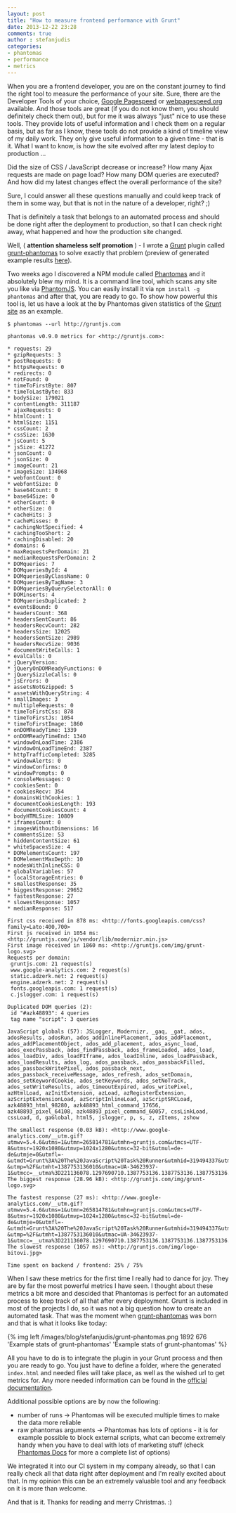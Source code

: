 ```yaml
---
layout: post
title: "How to measure frontend performance with Grunt"
date: 2013-12-22 23:28
comments: true
author : stefanjudis
categories: 
- phantomas
- performance
- metrics
---
```

When you are a frontend developer, you are on the constant journey to find the right tool to measure the performance of your site. Sure, there are the Developer Tools of your choice, [Google Pagespeed](https://developers.google.com/speed/pagespeed/) or [webpagespeed.org](http://webpagetest.org) available. And those tools are great (if you do not know them, you should definitely check them out), but for me it was always "just" nice to use these tools. They provide lots of useful information and I check them on a regular basis, but as far as I know, these tools do not provide a kind of timeline view of my daily work. They only give useful information to a given time - that is it. What I want to know, is how the site evolved after my latest deploy to production ... <!-- more --> 

Did the size of CSS / JavaScript decrease or increase? How many Ajax requests are made on page load? How many DOM queries are executed? And how did my latest changes effect the overall performance of the site?

Sure, I could answer all these questions manually and could keep track of them in some way, but that is not in the nature of a developer, right? ;)

That is definitely a task that belongs to an automated process and should be done right after the deployment to production, so that I can check right away, what happened and how the production site changed.

Well, ( **attention shameless self promotion** ) - I wrote a [Grunt](http://gruntjs.com) plugin called [grunt-phantomas](https://npmjs.org/package/grunt-phantomas) to solve exactly that problem (preview of generated example results [here](http://stefanjudis.github.io/grunt-phantomas/gruntjs/)).

Two weeks ago I discovered a NPM module called [Phantomas](https://github.com/macbre/phantomas) and it absolutely blew my mind. It is a command line tool, which scans any site you like via [PhantomJS](http://phantomjs.org/). You can easily install it via `npm install -g phantomas` and after that, you are ready to go. To show how powerful this tool is, let us have a look at the by Phantomas given statistics of the [Grunt site](http://gruntjs.com) as an example.

```
$ phantomas --url http://gruntjs.com

phantomas v0.9.0 metrics for <http://gruntjs.com>:

* requests: 29
* gzipRequests: 3
* postRequests: 0
* httpsRequests: 0
* redirects: 0
* notFound: 0
* timeToFirstByte: 807
* timeToLastByte: 833
* bodySize: 179021
* contentLength: 311187
* ajaxRequests: 0
* htmlCount: 1
* htmlSize: 1151
* cssCount: 2
* cssSize: 1630
* jsCount: 5
* jsSize: 41272
* jsonCount: 0
* jsonSize: 0
* imageCount: 21
* imageSize: 134968
* webfontCount: 0
* webfontSize: 0
* base64Count: 0
* base64Size: 0
* otherCount: 0
* otherSize: 0
* cacheHits: 3
* cacheMisses: 0
* cachingNotSpecified: 4
* cachingTooShort: 2
* cachingDisabled: 20
* domains: 6
* maxRequestsPerDomain: 21
* medianRequestsPerDomain: 2
* DOMqueries: 7
* DOMqueriesById: 4
* DOMqueriesByClassName: 0
* DOMqueriesByTagName: 3
* DOMqueriesByQuerySelectorAll: 0
* DOMinserts: 4
* DOMqueriesDuplicated: 2
* eventsBound: 0
* headersCount: 368
* headersSentCount: 86
* headersRecvCount: 282
* headersSize: 12025
* headersSentSize: 2989
* headersRecvSize: 9036
* documentWriteCalls: 1
* evalCalls: 0
* jQueryVersion:
* jQueryOnDOMReadyFunctions: 0
* jQuerySizzleCalls: 0
* jsErrors: 0
* assetsNotGzipped: 5
* assetsWithQueryString: 4
* smallImages: 3
* multipleRequests: 0
* timeToFirstCss: 878
* timeToFirstJs: 1054
* timeToFirstImage: 1860
* onDOMReadyTime: 1339
* onDOMReadyTimeEnd: 1340
* windowOnLoadTime: 2386
* windowOnLoadTimeEnd: 2387
* httpTrafficCompleted: 3285
* windowAlerts: 0
* windowConfirms: 0
* windowPrompts: 0
* consoleMessages: 0
* cookiesSent: 0
* cookiesRecv: 354
* domainsWithCookies: 1
* documentCookiesLength: 193
* documentCookiesCount: 4
* bodyHTMLSize: 10809
* iframesCount: 0
* imagesWithoutDimensions: 16
* commentsSize: 53
* hiddenContentSize: 61
* whiteSpacesSize: 4
* DOMelementsCount: 197
* DOMelementMaxDepth: 10
* nodesWithInlineCSS: 0
* globalVariables: 57
* localStorageEntries: 0
* smallestResponse: 35
* biggestResponse: 29652
* fastestResponse: 27
* slowestResponse: 1057
* medianResponse: 517

First css received in 878 ms: <http://fonts.googleapis.com/css?family=Lato:400,700>
First js received in 1054 ms: <http://gruntjs.com/js/vendor/lib/modernizr.min.js>
First image received in 1860 ms: <http://gruntjs.com/img/grunt-logo.svg>
Requests per domain:
 gruntjs.com: 21 request(s)
 www.google-analytics.com: 2 request(s)
 static.adzerk.net: 2 request(s)
 engine.adzerk.net: 2 request(s)
 fonts.googleapis.com: 1 request(s)
 c.jslogger.com: 1 request(s)

Duplicated DOM queries (2):
 id "#azk48893": 4 queries
 tag name "script": 3 queries

JavaScript globals (57): JSLogger, Modernizr, _gaq, _gat, ados, adosResults, adosRun, ados_addInlinePlacement, ados_addPlacement, ados_addPlacementObject, ados_add_placement, ados_async_load, ados_execPassback, ados_findPassback, ados_frameLoaded, ados_load, ados_loadDiv, ados_loadFIframe, ados_loadInline, ados_loadPassback, ados_loadResults, ados_log, ados_passback, ados_passbackFilled, ados_passbackWritePixel, ados_passback_next, ados_passback_receiveMessage, ados_refresh, ados_setDomain, ados_setKeywordCookie, ados_setKeywords, ados_setNoTrack, ados_setWriteResults, ados_timeoutExpired, ados_writePixel, azHtmlLoad, azInitExtension, azLoad, azRegisterExtension, azScriptExtensionLoad, azScriptInlineLoad, azScriptSRCLoad, azk48893_html_98280, azk48893_html_command_17656, azk48893_pixel_64108, azk48893_pixel_command_60057, cssLinkLoad, cssLoad, d, gaGlobal, html5, jslogger, p, s, z, zItems, zshow

The smallest response (0.03 kB): <http://www.google-analytics.com/__utm.gif?utmwv=5.4.6&utms=1&utmn=265814781&utmhn=gruntjs.com&utmcs=UTF-8&utmsr=1920x1080&utmvp=1024x1280&utmsc=32-bit&utmul=de-de&utmje=0&utmfl=-&utmdt=Grunt%3A%20The%20JavaScript%20Task%20Runner&utmhid=319494337&utmr=-&utmp=%2F&utmht=1387753136010&utmac=UA-34623937-1&utmcc=__utma%3D221136078.1297690710.1387753136.1387753136.1387753136.1%3B%2B__utmz%3D221136078.1387753136.1.1.utmcsr%3D(direct)%7Cutmccn%3D(direct)%7Cutmcmd%3D(none)%3B&utmu=q~>
The biggest response (28.96 kB): <http://gruntjs.com/img/grunt-logo.svg>

The fastest response (27 ms): <http://www.google-analytics.com/__utm.gif?utmwv=5.4.6&utms=1&utmn=265814781&utmhn=gruntjs.com&utmcs=UTF-8&utmsr=1920x1080&utmvp=1024x1280&utmsc=32-bit&utmul=de-de&utmje=0&utmfl=-&utmdt=Grunt%3A%20The%20JavaScript%20Task%20Runner&utmhid=319494337&utmr=-&utmp=%2F&utmht=1387753136010&utmac=UA-34623937-1&utmcc=__utma%3D221136078.1297690710.1387753136.1387753136.1387753136.1%3B%2B__utmz%3D221136078.1387753136.1.1.utmcsr%3D(direct)%7Cutmccn%3D(direct)%7Cutmcmd%3D(none)%3B&utmu=q~>
The slowest response (1057 ms): <http://gruntjs.com/img/logo-bitovi.jpg>

Time spent on backend / frontend: 25% / 75%
```

When I saw these metrics for the first time I really had to dance for joy. They are by far the most powerful metrics I have seen. I thought about these metrics a bit more and descided that Phantomas is perfect for an automated process to keep track of all that after every deployment. Grunt is included in most of the projects I do, so it was not a big question how to create an automated task. That was the moment when [grunt-phantomas](https://npmjs.org/package/grunt-phantomas) was born and that is what it looks like today:

{% img left /images/blog/stefanjudis/grunt-phantomas.png 1892 676 'Example stats of grunt-phantomas' 'Example stats of grunt-phantomas' %}

All you have to do is to integrate the plugin in your Grunt process and then you are ready to go. You just have to define a folder, where the generated `index.html` and needed files will take place, as well as the wished url to get metrics for. Any more needed information can be found in the [official documentation](https://npmjs.org/package/grunt-phantomas).

Additional possible options are by now the following:

- number of runs -> Phantomas will be executed multiple times to make the data more reliable
- raw phantomas arguments -> Phantomas has lots of options - it is for example possible to block external scripts, what can become extremely handy when you have to deal with lots of marketing stuff (check [Phantomas Docs](https://github.com/macbre/phantomas) for more a complete list of options)

We integrated it into our CI system in my company already, so that I can really check all that data right after deployment and I'm really excited about that. In my opinion this can be an extremely valuable tool and any feedback on it is more than welcome.

And that is it. Thanks for reading and merry Christmas. :)

